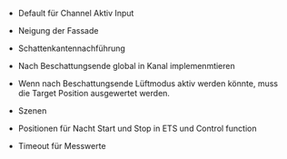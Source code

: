 - Default für Channel Aktiv Input
- Neigung der Fassade
- Schattenkantennachführung


- Nach Beschattungsende global in Kanal implemenmtieren
- Wenn nach Beschattungsende Lüftmodus aktiv werden könnte, muss die Target Position ausgewertet werden.
- Szenen 
- Positionen für Nacht Start und Stop in ETS und Control function
- Timeout für Messwerte